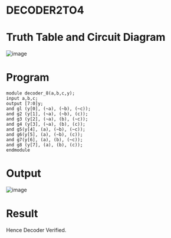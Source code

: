 # DECODER2TO4
# Truth Table and Circuit Diagram
![image](https://github.com/RESMIRNAIR/DECODER2TO4/assets/154305926/e565d523-f8b2-4e01-8888-0eed4d07ec24)
# Program
```
module decoder_8(a,b,c,y);
input a,b,c;
output [7:0]y;
and gl (y[0], (~a), (~b), (~c));
and g2 (y[1], (~a), (~b), (c));
and g3 (y[2], (~a), (b), (~c));
and g4 (y[3], (~a), (b), (c));
and g5(y[4], (a), (~b), (~c));
and g6(y[5], (a), (~b), (c));
and g7(y[6], (a), (b), (~c));
and g8 (y[7], (a), (b), (c));
endmodule
```
# Output
![image](https://github.com/DSVishal0407/DECODER2TO4/assets/163637297/5b9c1cbb-49f2-4087-9acc-80f034edfce3)
# Result
Hence Decoder Verified.
